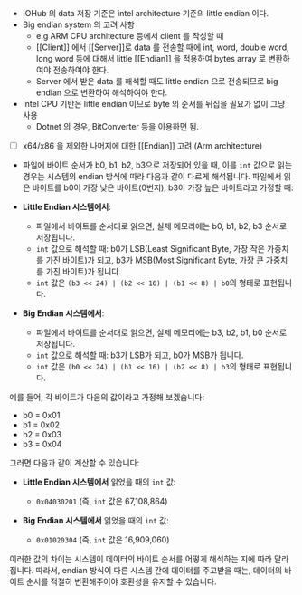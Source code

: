 - IOHub 의 data 저장 기준은 intel architecture 기준의 little endian 이다.
- Big endian system 의 고려 사항
	- e.g ARM CPU architecture 등에서 client 를 작성할 때
	- [[Client]] 에서 [[Server]]로 data 를 전송할 때에 int, word, double word, long word 등에 대해서 little [[Endian]] 을 적용하여 bytes array 로 변환하여야 전송하여야 한다.
	- Server 에서 받은 data 를 해석할 때도 little endian 으로 전송되므로 big endian 으로 변환하여 해석하여야 한다.
- Intel CPU 기반은 little endian 이므로 byte 의 순서를 뒤집을 필요가 없이 그냥 사용
	- Dotnet 의 경우, BitConverter 등을 이용하면 됨.

- [ ] x64/x86 을 제외한 나머지에 대한 [[Endian]] 고려 (Arm architecture)







- 파일에 바이트 순서가 b0, b1, b2, b3으로 저장되어 있을 때, 이를 `int` 값으로 읽는 경우는 시스템의 endian 방식에 따라 다음과 같이 다르게 해석됩니다.   파일에서 읽은 바이트를 b0이 가장 낮은 바이트(0번지), b3이 가장 높은 바이트라고 가정할 때:

- **Little Endian 시스템에서**:
    
    - 파일에서 바이트를 순서대로 읽으면, 실제 메모리에는 b0, b1, b2, b3 순서로 저장됩니다.
    - `int` 값으로 해석할 때: b0가 LSB(Least Significant Byte, 가장 작은 가중치를 가진 바이트)가 되고, b3가 MSB(Most Significant Byte, 가장 큰 가중치를 가진 바이트)가 됩니다.
    - `int` 값은 `(b3 << 24) | (b2 << 16) | (b1 << 8) | b0`의 형태로 표현됩니다.
- **Big Endian 시스템에서**:
    
    - 파일에서 바이트를 순서대로 읽으면, 실제 메모리에는 b3, b2, b1, b0 순서로 저장됩니다.
    - `int` 값으로 해석할 때: b3가 LSB가 되고, b0가 MSB가 됩니다.
    - `int` 값은 `(b0 << 24) | (b1 << 16) | (b2 << 8) | b3`의 형태로 표현됩니다.

예를 들어, 각 바이트가 다음의 값이라고 가정해 보겠습니다:

- b0 = 0x01
- b1 = 0x02
- b2 = 0x03
- b3 = 0x04

그러면 다음과 같이 계산할 수 있습니다:

- **Little Endian 시스템에서** 읽었을 때의 `int` 값:
    
    - `0x04030201` (즉, `int` 값은 67,108,864)
- **Big Endian 시스템에서** 읽었을 때의 `int` 값:
    
    - `0x01020304` (즉, `int` 값은 16,909,060)

이러한 값의 차이는 시스템이 데이터의 바이트 순서를 어떻게 해석하는 지에 따라 달라집니다. 따라서, endian 방식이 다른 시스템 간에 데이터를 주고받을 때는, 데이터의 바이트 순서를 적절히 변환해주어야 호환성을 유지할 수 있습니다.
